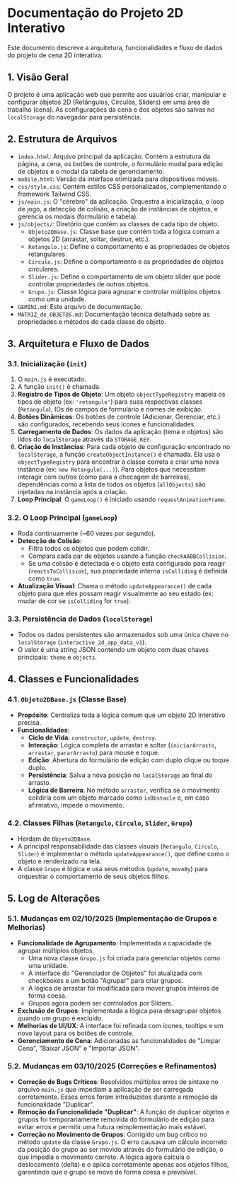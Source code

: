 # Documentação do Projeto 2D Interativo

Este documento descreve a arquitetura, funcionalidades e fluxo de dados do projeto de cena 2D interativa.

## 1. Visão Geral

O projeto é uma aplicação web que permite aos usuários criar, manipular e configurar objetos 2D (Retângulos, Círculos, Sliders) em uma área de trabalho (cena). As configurações da cena e dos objetos são salvas no `localStorage` do navegador para persistência.

## 2. Estrutura de Arquivos

- `index.html`: Arquivo principal da aplicação. Contém a estrutura da página, a cena, os botões de controle, o formulário modal para edição de objetos e o modal da tabela de gerenciamento.
- `mobile.html`: Versão da interface otimizada para dispositivos móveis.
- `css/style.css`: Contém estilos CSS personalizados, complementando o framework Tailwind CSS.
- `js/main.js`: O "cérebro" da aplicação. Orquestra a inicialização, o loop de jogo, a detecção de colisão, a criação de instâncias de objetos, e gerencia os modais (formulário e tabela).
- `js/objects/`: Diretório que contém as classes de cada tipo de objeto.
  - `Objeto2DBase.js`: Classe base que contém toda a lógica comum a objetos 2D (arrastar, soltar, destruir, etc.).
  - `Retangulo.js`: Define o comportamento e as propriedades de objetos retangulares.
  - `Circulo.js`: Define o comportamento e as propriedades de objetos circulares.
  - `Slider.js`: Define o comportamento de um objeto slider que pode controlar propriedades de outros objetos.
  - `Grupo.js`: Classe lógica para agrupar e controlar múltiplos objetos como uma unidade.
- `GEMINI.md`: Este arquivo de documentação.
- `MATRIZ_de_OBJETOS.md`: Documentação técnica detalhada sobre as propriedades e métodos de cada classe de objeto.

## 3. Arquitetura e Fluxo de Dados

### 3.1. Inicialização (`init`)

1.  O `main.js` é executado.
2.  A função `init()` é chamada.
3.  **Registro de Tipos de Objeto**: Um objeto `objectTypeRegistry` mapeia os tipos de objeto (ex: `'retangulo'`) para suas respectivas classes (`Retangulo`), IDs de campos de formulário e nomes de exibição.
4.  **Botões Dinâmicos**: Os botões de controle (Adicionar, Gerenciar, etc.) são configurados, recebendo seus ícones e funcionalidades.
5.  **Carregamento de Dados**: Os dados da aplicação (tema e objetos) são lidos do `localStorage` através da `STORAGE_KEY`.
6.  **Criação de Instâncias**: Para cada objeto de configuração encontrado no `localStorage`, a função `createObjectInstance()` é chamada. Ela usa o `objectTypeRegistry` para encontrar a classe correta e criar uma nova instância (ex: `new Retangulo(...)`). Para objetos que necessitam interagir com outros (como para a checagem de barreiras), dependências como a lista de todos os objetos (`allObjects`) são injetadas na instância após a criação.
7.  **Loop Principal**: O `gameLoop()` é iniciado usando `requestAnimationFrame`.

### 3.2. O Loop Principal (`gameLoop`)

- Roda continuamente (~60 vezes por segundo).
- **Detecção de Colisão**:
  - Filtra todos os objetos que podem colidir.
  - Compara cada par de objetos usando a função `checkAABBCollision`.
  - Se uma colisão é detectada e o objeto está configurado para reagir (`reactsToCollision`), sua propriedade interna `isColliding` é definida como `true`.
- **Atualização Visual**: Chama o método `updateAppearance()` de cada objeto para que eles possam reagir visualmente ao seu estado (ex: mudar de cor se `isColliding` for `true`).

### 3.3. Persistência de Dados (`localStorage`)

- Todos os dados persistentes são armazenados sob uma única chave no `localStorage` (`interactive_2d_app_data_v1`).
- O valor é uma string JSON contendo um objeto com duas chaves principais: `theme` e `objects`.

## 4. Classes e Funcionalidades

### 4.1. `Objeto2DBase.js` (Classe Base)

- **Propósito**: Centraliza toda a lógica comum que um objeto 2D interativo precisa.
- **Funcionalidades**:
  - **Ciclo de Vida**: `constructor`, `update`, `destroy`.
  - **Interação**: Lógica completa de arrastar e soltar (`iniciarArrasto`, `arrastar`, `pararArrasto`) para mouse e toque.
  - **Edição**: Abertura do formulário de edição com duplo clique ou toque duplo.
  - **Persistência**: Salva a nova posição no `localStorage` ao final do arrasto.
  - **Lógica de Barreira**: No método `arrastar`, verifica se o movimento colidiria com um objeto marcado como `isObstacle` e, em caso afirmativo, impede o movimento.

### 4.2. Classes Filhas (`Retangulo`, `Circulo`, `Slider`, `Grupo`)

- Herdam de `Objeto2DBase`.
- A principal responsabilidade das classes visuais (`Retangulo`, `Circulo`, `Slider`) é implementar o método `updateAppearance()`, que define como o objeto é renderizado na tela.
- A classe `Grupo` é lógica e usa seus métodos (`update`, `moveBy`) para orquestrar o comportamento de seus objetos filhos.

## 5. Log de Alterações

### 5.1. Mudanças em 02/10/2025 (Implementação de Grupos e Melhorias)

- **Funcionalidade de Agrupamento**: Implementada a capacidade de agrupar múltiplos objetos. 
  - Uma nova classe `Grupo.js` foi criada para gerenciar objetos como uma unidade.
  - A interface do "Gerenciador de Objetos" foi atualizada com checkboxes e um botão "Agrupar" para criar grupos.
  - A lógica de arrastar foi modificada para mover grupos inteiros de forma coesa.
  - Grupos agora podem ser controlados por Sliders.
- **Exclusão de Grupos**: Implementada a lógica para desagrupar objetos quando um grupo é excluído.
- **Melhorias de UI/UX**: A interface foi refinada com ícones, tooltips e um novo layout para os botões de controle.
- **Gerenciamento de Cena**: Adicionadas as funcionalidades de "Limpar Cena", "Baixar JSON" e "Importar JSON".

### 5.2. Mudanças em 03/10/2025 (Correções e Refinamentos)

- **Correção de Bugs Críticos**: Resolvidos múltiplos erros de sintaxe no arquivo `main.js` que impediam a aplicação de ser carregada corretamente. Esses erros foram introduzidos durante a remoção da funcionalidade "Duplicar".
- **Remoção da Funcionalidade "Duplicar"**: A função de duplicar objetos e grupos foi temporariamente removida do formulário de edição para evitar erros e permitir uma futura reimplementação mais estável.
- **Correção no Movimento de Grupos**: Corrigido um bug crítico no método `update` da classe `Grupo.js`. O erro causava um cálculo incorreto da posição do grupo ao ser movido através do formulário de edição, o que impedia o movimento correto. A lógica agora calcula o deslocamento (delta) e o aplica corretamente apenas aos objetos filhos, garantindo que o grupo se mova de forma coesa e previsível.